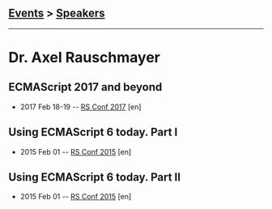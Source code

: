 ## [Events](../README.md) > [Speakers](../speakers.md)
---

# Dr. Axel Rauschmayer

## ECMAScript 2017 and beyond
- 2017 Feb 18-19 -- [RS Conf 2017](https://www.youtube.com/watch?v=5Kw4XVSb4P4) [en]   
## Using ECMAScript 6 today. Part I
- 2015 Feb 01 -- [RS Conf 2015](https://www.youtube.com/watch?v=Fg3bEZIcnUw) [en]   
## Using ECMAScript 6 today. Part II
- 2015 Feb 01 -- [RS Conf 2015](https://www.youtube.com/watch?v=Vhhq1WpzsnM) [en]   
